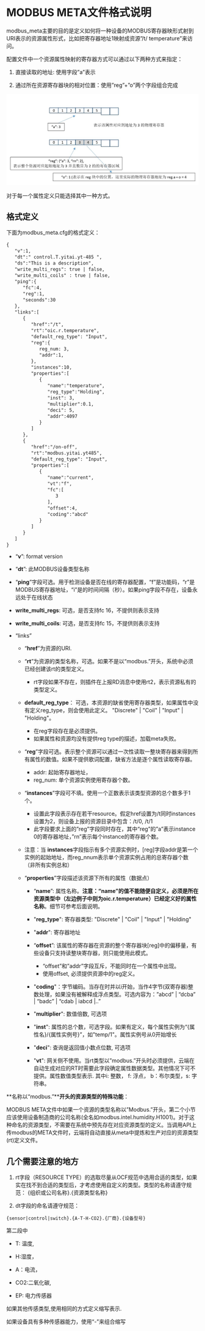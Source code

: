 

# MODBUS META文件格式说明

modbus_meta主要的目的是定义如何将一种设备的MODBUS寄存器映形式射到URI表示的资源属性形式，比如把寄存器地址1映射成资源”/t/ temperature”来访问。

 配置文件中一个资源属性映射的寄存器方式可以通过以下两种方式来指定：

1. 直接读取的地址: 使用字段”a”表示

2. 通过所在资源寄存器块的相对位置：使用”reg”+”o”两个字段组合完成

![](./mb_meta.JPG)

对于每一个属性定义只能选择其中一种方式。

## 格式定义

下面为modbus_meta.cfg的格式定义：

```
{
   "v":1,
   "dt":" control.T.yitai.yt-485 ",
   "ds":"This is a description",
   "write_multi_regs": true | false,
   "write_multi_coils" : true | false,
   "ping":{
      "fc":4,
      "reg":1,
      "seconds":30
   },
   "links":[
      {
         "href":"/t",
         "rt":"oic.r.temperature",
         "default_reg_type": "Input",
         "reg":{
            reg_num: 3,
            "addr":1,
         },
         "instances":10,
         "properties":[
            {
               "name":"temperature",
               "reg_type":"Holding",
               "inst": 3,
               "multiplier":0.1,
               "deci": 5,
               "addr":4097
            }
         ]
      },
      {
         "href":"/on-off",
         "rt":"modbus.yitai.yt485",
         "default_reg_type": "Input",
         "properties":[
            {
               "name":"current",
               "vt":"f",
               "fc":[
                  3
               ],
               "offset":4,
               "coding":"abcd"
            }
         ]
      }
   ]
}
```
- “**v**”: format version

- “**dt**”: 此MODBUS设备类型名称

-  “**ping**”字段可选。用于检测设备是否在线的寄存器配置，“f”是功能码，“r”是MODBUS寄存器地址，“i”是的时间间隔（秒）。如果ping字段不存在，设备永远处于在线状态

-  **write_multi_regs**: 可选，是否支持fc 16，不提供则表示支持
-  **write_multi_coils**: 可选，是否支持fc 15，不提供则表示支持

- “links”
  - “**href**”为资源的URI. 
  - “**rt**”为资源的类型名称，可选。如果不是以“modbus.”开头，系统中必须已经创建该rt的类型定义。
    - rt字段如果不存在，则插件在上报RD消息中使用rt2，表示资源私有的类型定义。
  - **default_reg_type**： 可选，本资源的缺省使用寄存器类型，如果属性中没有定义reg_type，则会使用此定义。 "Discrete" | "Coil" | "Input" | "Holding"。
    - 在reg字段存在是必须提供。
    - 如果属性和资源均没有提供reg type的描述，加载meta失败。
  - “**reg**”字段可选。表示整个资源可以通过一次性读取一整块寄存器来得到所有属性的数值。如果不提供歌词配置，缺省方法是逐个属性读取寄存器。
    - addr: 起始寄存器地址，
    - reg_num: 单个资源实例使用寄存器个数。
  -  “**instances**”字段可不填。使用一个正数表示该类型资源的总个数多于1个。
     - 设置此字段表示存在若干resource。假定href设置为/t同时instances设置为2，则设备上报的资源目录中包含：/t/0, /t/1
     - 此字段要求上面的”reg”字段同时存在，其中“reg”的”a”表示instance 0的寄存器地址，”rn”表示每个instance的寄存器个数。
    -  注意：当 **instances**字段指示有多个资源实例时，[reg]字段addr是第一个实例的起始地址，而reg_nnum表示单个资源实例占用的总寄存器个数（非所有实例总和）

  - “**properties**”字段描述该资源下所有的属性（数据点）

    - “**name**”: 属性名称。**注意：“name”的值不能随便自定义，必须是所在资源类型中（左边例子中则为oic.r.temperature）已经定义好的属性名称**。细节可参考后面说明。
    - "**reg_type**": 寄存器类型: "Discrete" | "Coil" | "Input" | "Holding"
    - "**addr**": 寄存器地址
    - “**offset**”: 该属性的寄存器在资源的整个寄存器块[reg]中的偏移量，有些设备只支持读整块寄存器，则只能使用此模式。
      - “offset”和”addr”字段互斥，不能同时在一个属性中出现。
      - 使用offset, 必须提供资源中的reg定义。
    - "**coding**"：字节编码。当存在时并以i开始，当作4字节(双寄存器)整数处理，如果没有被解释成浮点类型。可选内容为：”abcd” | “dcba” | “badc” | “cdab | iabcd |..”
    - "**multiplier**": 数值倍数, 可选项
    - "**inst**": 属性的总个数，可选字段。如果有定义，每个属性实例为“{属性名}/{属性实例号}”，如"temp/1"。属性实例号从0开始增长
    - "**deci**": 查询是返回值小数点位数, 可选项

    - "**vt**": 网关侧不使用。当rt类型以”modbus.”开头时必须提供，云端在自动生成对应的RT时需要此字段确定属性数据类型。其他情况下可不提供。属性数值类型表示. 其中i: 整数， f: 浮点， b：布尔类型，s: 字符串。



**名称以“modbus.”****开头的资源类型的特殊功能**：

MODBUS META文件中如果一个资源的类型名称以”Modbus.”开头，第二个小节应该使用设备制造商的公司名称(全名如modbus.intel.humidity.H1001)。对于这种命名的资源类型，不需要在系统中预先存在对应资源类型的定义。当调用API上传modbus的META文件时，云端将自动直接从meta中提炼和生产对应的资源类型(rt)定义文件。

  

## 几个需要注意的地方

1. rt字段（RESOURCE TYPE）的选取尽量从OCF规范中选用合适的类型，如果实在找不到合适的类型后，才考虑使用自定义的类型。类型的名称请遵守规范： {组织或公司名称}.{资源类型名称}

2. dt字段的命名请遵守规范：

```
{sensor|control|switch}.{A-T-H-CO2}.{厂商}.{设备型号}
```

第二段中

- T: 温度, 

- H:湿度， 

- A：电流，

- CO2:二氧化碳, 

- EP: 电力传感器

 

如果其他传感类型,使用相同的方式定义缩写表示.

如果设备具有多种传感器能力，使用“-”来组合缩写